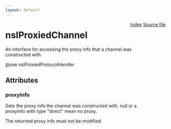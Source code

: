 ```yaml
---
layout: default
---
```

<div class='links' style='float:right'><a href="../index.html">Index</a>
<a href="http://dxr.mozilla.org/mozilla-central/source/netwerk/base/public/nsIProxiedChannel.idl">Source file</a>
</div>

# nsIProxiedChannel #
  
An interface for accessing the proxy info that a channel was  
constructed with.  
  
@see nsIProxiedProtocolHandler  
  

## Attributes ##

### proxyInfo ###
  
Gets the proxy info the channel was constructed with. null or a  
proxyInfo with type "direct" mean no proxy.  
  
The returned proxy info must not be modified.  
  
